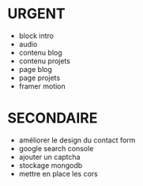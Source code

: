 # URGENT

- block intro
- audio
- contenu blog
- contenu projets
- page blog
- page projets
- framer motion

# SECONDAIRE

- améliorer le design du contact form
- google search console
- ajouter un captcha
- stockage mongodb
- mettre en place les cors
